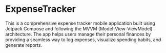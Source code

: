 # ExpenseTracker
This is a comprehensive expense tracker mobile application built using Jetpack Compose and following the MVVM (Model-View-ViewModel) architecture. The app helps users manage their personal finances by providing a seamless way to log expenses, visualize spending habits, and generate reports.
